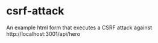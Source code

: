 # csrf-attack
An example html form that executes a CSRF attack against http://localhost:3001/api/hero
